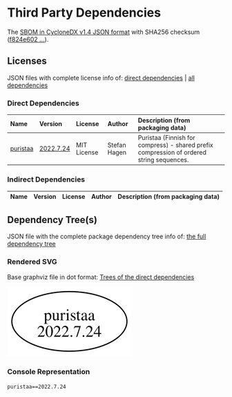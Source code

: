 # Third Party Dependencies

<!--[[[fill sbom_sha256()]]]-->
The [SBOM in CycloneDX v1.4 JSON format](https://git.sr.ht/~sthagen/puhdistusalue/blob/default/sbom/cdx.json) with SHA256 checksum ([f824e602 ...](https://git.sr.ht/~sthagen/puhdistusalue/blob/default/sbom/cdx.json.sha256 "sha256:f824e60227bd76bb44efff0c0c91839ef650ac2e357a49509edaec940bd8e6f4")).
<!--[[[end]]] (checksum: 997721d8a323a9fc42699ec70b799ed0)-->
## Licenses 

JSON files with complete license info of: [direct dependencies](direct-dependency-licenses.json) | [all dependencies](all-dependency-licenses.json)

### Direct Dependencies

<!--[[[fill direct_dependencies_table()]]]-->
| Name                                            | Version                                                   | License     | Author       | Description (from packaging data)                                                        |
|:------------------------------------------------|:----------------------------------------------------------|:------------|:-------------|:-----------------------------------------------------------------------------------------|
| [puristaa](https://git.sr.ht/~sthagen/puristaa) | [2022.7.24](https://pypi.org/project/puristaa/2022.7.24/) | MIT License | Stefan Hagen | Puristaa (Finnish for compress) - shared prefix compression of ordered string sequences. |
<!--[[[end]]] (checksum: 927147e3b4ac1c9f2a5c5dd83802e254)-->

### Indirect Dependencies

<!--[[[fill indirect_dependencies_table()]]]-->
| Name | Version | License | Author | Description (from packaging data) |
|:-----|:--------|:--------|:-------|:----------------------------------|
<!--[[[end]]] (checksum: 8a87b89207db0be2864af66f9266660c)-->

## Dependency Tree(s)

JSON file with the complete package dependency tree info of: [the full dependency tree](package-dependency-tree.json)

### Rendered SVG

Base graphviz file in dot format: [Trees of the direct dependencies](package-dependency-tree.dot.txt)

<img src="./package-dependency-tree.svg" alt="Trees of the direct dependencies" title="Trees of the direct dependencies"/>

### Console Representation

<!--[[[fill dependency_tree_console_text()]]]-->
````console
puristaa==2022.7.24
````
<!--[[[end]]] (checksum: b669455c16dd21b09b8f75cdb61608a8)-->
